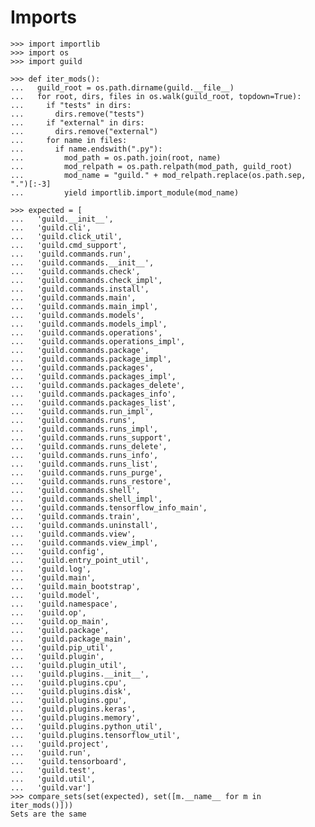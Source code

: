 # Imports

    >>> import importlib
    >>> import os
    >>> import guild

    >>> def iter_mods():
    ...   guild_root = os.path.dirname(guild.__file__)
    ...   for root, dirs, files in os.walk(guild_root, topdown=True):
    ...     if "tests" in dirs:
    ...       dirs.remove("tests")
    ...     if "external" in dirs:
    ...       dirs.remove("external")
    ...     for name in files:
    ...       if name.endswith(".py"):
    ...         mod_path = os.path.join(root, name)
    ...         mod_relpath = os.path.relpath(mod_path, guild_root)
    ...         mod_name = "guild." + mod_relpath.replace(os.path.sep, ".")[:-3]
    ...         yield importlib.import_module(mod_name)

    >>> expected = [
    ...   'guild.__init__',
    ...   'guild.cli',
    ...   'guild.click_util',
    ...   'guild.cmd_support',
    ...   'guild.commands.run',
    ...   'guild.commands.__init__',
    ...   'guild.commands.check',
    ...   'guild.commands.check_impl',
    ...   'guild.commands.install',
    ...   'guild.commands.main',
    ...   'guild.commands.main_impl',
    ...   'guild.commands.models',
    ...   'guild.commands.models_impl',
    ...   'guild.commands.operations',
    ...   'guild.commands.operations_impl',
    ...   'guild.commands.package',
    ...   'guild.commands.package_impl',
    ...   'guild.commands.packages',
    ...   'guild.commands.packages_impl',
    ...   'guild.commands.packages_delete',
    ...   'guild.commands.packages_info',
    ...   'guild.commands.packages_list',
    ...   'guild.commands.run_impl',
    ...   'guild.commands.runs',
    ...   'guild.commands.runs_impl',
    ...   'guild.commands.runs_support',
    ...   'guild.commands.runs_delete',
    ...   'guild.commands.runs_info',
    ...   'guild.commands.runs_list',
    ...   'guild.commands.runs_purge',
    ...   'guild.commands.runs_restore',
    ...   'guild.commands.shell',
    ...   'guild.commands.shell_impl',
    ...   'guild.commands.tensorflow_info_main',
    ...   'guild.commands.train',
    ...   'guild.commands.uninstall',
    ...   'guild.commands.view',
    ...   'guild.commands.view_impl',
    ...   'guild.config',
    ...   'guild.entry_point_util',
    ...   'guild.log',
    ...   'guild.main',
    ...   'guild.main_bootstrap',
    ...   'guild.model',
    ...   'guild.namespace',
    ...   'guild.op',
    ...   'guild.op_main',
    ...   'guild.package',
    ...   'guild.package_main',
    ...   'guild.pip_util',
    ...   'guild.plugin',
    ...   'guild.plugin_util',
    ...   'guild.plugins.__init__',
    ...   'guild.plugins.cpu',
    ...   'guild.plugins.disk',
    ...   'guild.plugins.gpu',
    ...   'guild.plugins.keras',
    ...   'guild.plugins.memory',
    ...   'guild.plugins.python_util',
    ...   'guild.plugins.tensorflow_util',
    ...   'guild.project',
    ...   'guild.run',
    ...   'guild.tensorboard',
    ...   'guild.test',
    ...   'guild.util',
    ...   'guild.var']
    >>> compare_sets(set(expected), set([m.__name__ for m in iter_mods()]))
    Sets are the same

